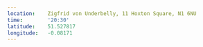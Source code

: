 ```yaml
---
location:    Zigfrid von Underbelly, 11 Hoxton Square, N1 6NU
time:        '20:30'
latitude:    51.527817
longitude:   -0.08171
---
```

